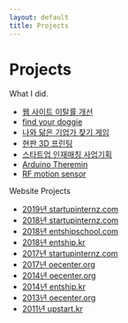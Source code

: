 ```yaml
---
layout: default
title: Projects
---
```

<div id="contact">
	<h1 class="pageTitle">Projects</h1>
	<div class="projectsContent">
		What I did.
	</div>
	<ul>
		<li><a href="./웹-사이트-이탈률-개선">웹 사이트 이탈률 개선</a></li>
		<li><a href="./find-your-doggie">find your doggie</a></li>
		<li><a href="./나와-닮은-기업가-찾기-게임">나와 닮은 기업가 찾기 게임</a></li>
		<li><a href="./현판-3D-프린팅">현판 3D 프린팅</a></li>
		<li><a href="./스타트업-인재매칭-사업기획">스타트업 인재매칭 사업기획</a></li>
		<li><a href="./arduino-theremin">Arduino Theremin</a></li>
		<li><a href="./RF-motion-sensor">RF motion sensor</a></li>
	</ul>
	<div class="projectsContent">
		Website Projects
	</div>
	<ul>
		<li><a href="./2019-startupinternz">2019년 startupinternz.com</a></li>
		<li><a href="./2018-startupinternz">2018년 startupinternz.com</a></li>
		<li><a href="./2018-entshipschool">2018년 entshipschool.com</a></li>
		<li><a href="./2018-entship">2018년 entship.kr</a></li>
		<li><a href="./2017-startupinternz">2017년 startupinternz.com</a></li>
		<li><a href="./2017-oecenter">2017년 oecenter.org</a></li>
		<li><a href="./2014-oecenter">2014년 oecenter.org</a></li>
		<li><a href="./2014-entship">2014년 entship.kr</a></li>
		<li><a href="./2013-oecenter">2013년 oecenter.org</a></li>
		<li><a href="./2011-upstart">2011년 upstart.kr</a></li>
	</ul>
</div>
